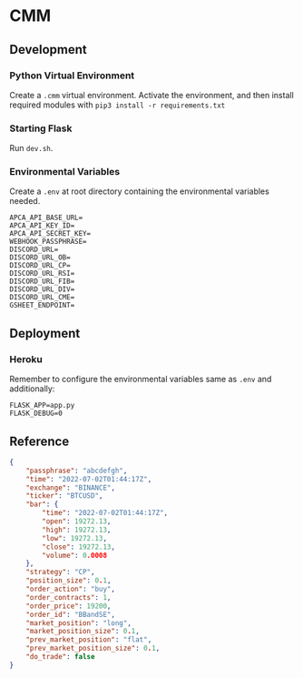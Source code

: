 # CMM

## Development

### Python Virtual Environment

Create a `.cmm` virtual environment. Activate the environment, and then install required modules with `pip3 install -r requirements.txt`

### Starting Flask

Run `dev.sh`.

### Environmental Variables

Create a `.env` at root directory containing the environmental variables needed.

```env
APCA_API_BASE_URL=
APCA_API_KEY_ID=
APCA_API_SECRET_KEY=
WEBHOOK_PASSPHRASE=
DISCORD_URL=
DISCORD_URL_OB=
DISCORD_URL_CP=
DISCORD_URL_RSI=
DISCORD_URL_FIB=
DISCORD_URL_DIV=
DISCORD_URL_CME=
GSHEET_ENDPOINT=
```

## Deployment

### Heroku

Remember to configure the environmental variables same as `.env` and additionally:

```env
FLASK_APP=app.py
FLASK_DEBUG=0
```

## Reference

```json
{
    "passphrase": "abcdefgh",
    "time": "2022-07-02T01:44:17Z",
    "exchange": "BINANCE",
    "ticker": "BTCUSD",
    "bar": {
        "time": "2022-07-02T01:44:17Z",
        "open": 19272.13,
        "high": 19272.13,
        "low": 19272.13,
        "close": 19272.13,
        "volume": 0.0008
    },
    "strategy": "CP",
    "position_size": 0.1,
    "order_action": "buy",
    "order_contracts": 1,
    "order_price": 19200,
    "order_id": "BBandSE",
    "market_position": "long",
    "market_position_size": 0.1,
    "prev_market_position": "flat",
    "prev_market_position_size": 0.1,
    "do_trade": false
}
```
